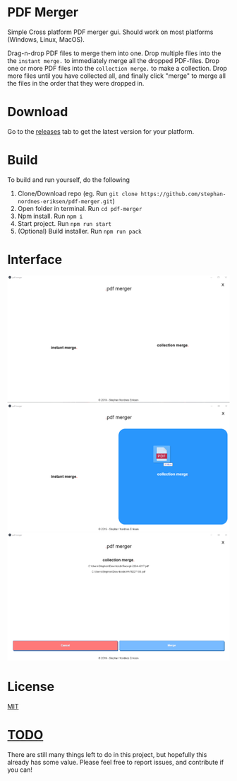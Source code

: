 # PDF Merger
Simple Cross platform PDF merger gui. Should work on most platforms (Windows, Linux, MacOS).

Drag-n-drop PDF files to merge them into one. Drop multiple files into the the `instant merge.` to immediately merge all the dropped PDF-files. Drop one or more PDF files into the `collection merge.` to make a collection. Drop more files until you have collected all, and finally click "merge" to merge all the files in the order that they were dropped in.

# Download
Go to the [releases](https://github.com/stephan-nordnes-eriksen/pdf-merger/releases) tab to get the latest version for your platform.

# Build
To build and run yourself, do the following
1. Clone/Download repo (eg. Run `git clone https://github.com/stephan-nordnes-eriksen/pdf-merger.git`)
2. Open folder in terminal. Run `cd pdf-merger`
3. Npm install. Run `npm i`
4. Start project. Run `npm run start`
5. (Optional) Build installer. Run `npm run pack`

# Interface

![PDF merger](./assets/pdf-merger.png)
![Drag-n-Drop](./assets/pdf-merger-drag-n-drop.png)
![Collection Merge](./assets/pdf-merger-collection-merge.png)

# License
[MIT](./LICENSE)

# [TODO](./TODO)
There are still many things left to do in this project, but hopefully this already has some value. Please feel free to report issues, and contribute if you can!
